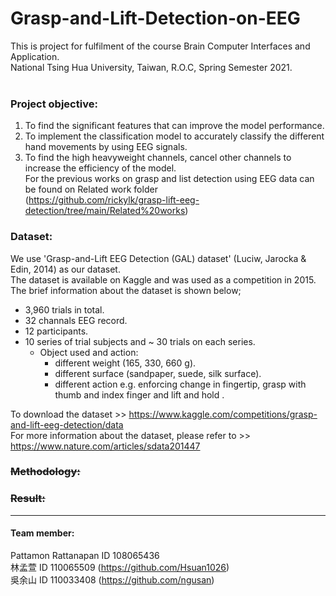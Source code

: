# Grasp-and-Lift-Detection-on-EEG
This is project for fulfilment of the course Brain Computer Interfaces and Application. <br />
National Tsing Hua University, Taiwan, R.O.C, Spring Semester 2021. <br /> <br />

### Project objective:
1. To find the significant features that can improve the model performance.
2. To implement the classification model to accurately classify the different hand movements by using EEG signals.
3. To find the high heavyweight channels, cancel other channels to increase the efficiency of the model.<br />
For the previous works on grasp and list detection using EEG data can be found on Related work folder <br />
(https://github.com/rickylk/grasp-lift-eeg-detection/tree/main/Related%20works)
 

### Dataset:
We use 'Grasp-and-Lift EEG Detection (GAL) dataset' (Luciw, Jarocka & Edin, 2014) as our dataset. <br />
The dataset is available on Kaggle and was used as a competition in 2015. <br />
The brief information about the dataset is shown below; <br />
  - 3,960 trials in total.
  - 32 channals EEG record.
  - 12 participants.
  - 10 series of trial subjects and ~ 30 trials on each series.
      - Object used and action:
          - different weight (165, 330, 660 g).
          - different surface (sandpaper, suede, silk surface).
          - different action e.g. enforcing change in fingertip, grasp with thumb and index finger and  lift and hold .

To download the dataset >> https://www.kaggle.com/competitions/grasp-and-lift-eeg-detection/data <br />
For more information about the dataset, please refer to >> https://www.nature.com/articles/sdata201447 <br />

### <s> Methodology:</s> 

###  <s>Result:</s>





----------------------------------------------------------------------------
#### Team member:
Pattamon Rattanapan  ID 108065436 <br />
林孟萱                ID 110065509  (https://github.com/Hsuan1026)<br />
吳余山                ID 110033408  (https://github.com/ngusan)<br />



